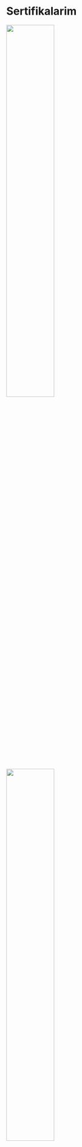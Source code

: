 # Sertifikalarim

<img src="https://r.resimlink.com/BvC5I6O.jpg" width=50% height=50%> 

<img src="https://r.resimlink.com/JpQI4b.jpg" width=50% height=50%>

<img src="https://r.resimlink.com/ytIUi.jpg" width=50% height=50%>

<img src="https://r.resimlink.com/w8JzLP.jpg" width=50% height=50%>

<img src="https://r.resimlink.com/joKIh.jpg" width=50% height=50%>

<img src="https://r.resimlink.com/e7XTKlI.jpg" width=50% height=50%> 

<img src="https://r.resimlink.com/5rYg.jpg" width=50% height=50%>

<img src="https://r.resimlink.com/CtlI2Y.png" width=50% height=50%>
